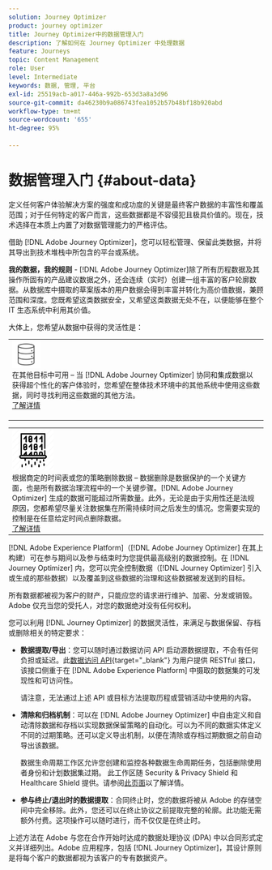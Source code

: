 ```yaml
---
solution: Journey Optimizer
product: journey optimizer
title: Journey Optimizer中的数据管理入门
description: 了解如何在 Journey Optimizer 中处理数据
feature: Journeys
topic: Content Management
role: User
level: Intermediate
keywords: 数据, 管理, 平台
exl-id: 25519acb-a017-446a-992b-653d3a8a3d96
source-git-commit: da46230b9a086743fea1052b57b48bf18b920abd
workflow-type: tm+mt
source-wordcount: '655'
ht-degree: 95%

---
```


# 数据管理入门 {#about-data}

定义任何客户体验解决方案的强度和成功度的关键是最终客户数据的丰富性和覆盖范围；对于任何特定的客户而言，这些数据都是不容侵犯且极具价值的。现在，技术选择在本质上内置了对数据管理能力的严格评估。

借助 [!DNL Adobe Journey Optimizer]，您可以轻松管理、保留此类数据，并将其导出到技术堆栈中所包含的平台或系统。

**我的数据，我的规则** - [!DNL Adobe Journey Optimizer]除了所有历程数据及其操作所固有的产品建议数据之外，还会连续（实时）创建一组丰富的客户轮廓数据。从数据库中摄取的草案版本的用户数据会得到丰富并转化为高价值数据，兼顾范围和深度。您既希望这类数据安全，又希望这类数据无处不在，以便能够在整个 IT 生态系统中利用其价值。

大体上，您希望从数据中获得的灵活性是：


<table style="table-layout:fixed">
<tr style="border: 0;">
  <td>
    <div><img alt="目标" src="assets/do-not-localize/dest.png" /> 
    <br>在其他目标中可用 – 当 [!DNL Adobe Journey Optimizer] 协同和集成数据以获得超个性化的客户体验时，您希望在整体技术环境中的其他系统中使用这些数据，同时寻找利用这些数据的其他方法。
    <div>
     <a href="../integrations/ajo-integrations.md">了解详情</a></div>
    </div>
    <br>
  </td>
</tr>
</table>

<!--td>
    <div><img alt="retention" src="assets/do-not-localize/retention.png" />  
    <br>Retained for a stipulated duration – Industry or regional regulations (such as GDPR or CCPA) or internal data governance policies stipulate how long or how short a duration, data needs to be maintained or archived in Adobe Experience Platform Data Lake. <a href="../privacy/get-started-privacy.md">Learn more</a></div>
  </td>
</tr>
<tr style="border: 0;"-->
<table style="table-layout:fixed">
<tr style="border: 0;">
  <td>
    <div><img alt="策略" src="assets/do-not-localize/policy.png" /> 
    <br>根据商定的时间表或您的策略删除数据 – 数据删除是数据保护的一个关键方面，也是所有数据治理流程中的一个关键步骤。[!DNL Adobe Journey Optimizer] 生成的数据可能超过所需数量。此外，无论是由于实用性还是法规原因，您都希望尽量关注数据集在所需持续时间之后发生的情况。您需要实现的控制是在任意给定时间点删除数据。 
    </div>
      <div>
     <a href="../privacy/data-hygiene.md">了解详情</a></div>
    </div>
  </td>
</tr>
</table>

[!DNL Adobe Experience Platform]（[!DNL Adobe Journey Optimizer] 在其上构建）可在参与期间以及参与结束时为您提供最高级别的数据控制。在 [!DNL Journey Optimizer] 内，您可以完全控制数据（[!DNL Journey Optimizer] 引入或生成的那些数据）以及覆盖到这些数据的治理和这些数据被发送到的目标。

所有数据都被视为客户的财产，只能应您的请求进行维护、加密、分发或销毁。Adobe 仅充当您的受托人，对您的数据绝对没有任何权利。

您可以利用 [!DNL Journey Optimizer] 的数据灵活性，来满足与数据保留、存档或删除相关的特定要求：

* **数据提取/导出**：您可以随时通过数据访问 API 启动源数据提取，不会有任何负担或延迟。此[数据访问 API](https://experienceleague.adobe.com/zh-hans/docs/experience-platform/data-access/api){target="_blank"} 为用户提供 RESTful 接口，该接口侧重于在 [!DNL Adobe Experience Platform] 中摄取的数据集的可发现性和可访问性。<!--In the future (on roadmap), you can use file-based destinations to export and migrate log data from Adobe Journey Optimizer. -->

  请注意，无法通过上述 API 或目标方法提取历程或营销活动中使用的内容。

<!--
* **Profile Service Data Retention**: For Behavioral and Time series data appended to any Profile, you may choose to use Journey Optimizer's default setting of retaining this data for up to 91 days from the date of its addition to a Profile, or until an alternative time-period selected by the you. The time that Adobe keeps this data varies from contract to contract, and is outlined in an organization's data retention policy.

  Learn more about Experience Event expirations in [Adobe Experience Platform documentation](https://experienceleague.adobe.com/docs/experience-platform/profile/event-expirations.html){target="_blank"}.
-->

* **清除和归档机制**：可以在 [!DNL Adobe Journey Optimizer] 中自由定义和自动清除数据和存档以实现数据保留策略的自动化。可以为不同的数据实体定义不同的过期策略。还可以定义导出机制，以便在清除或存档过期数据之前自动导出该数据。

  数据生命周期工作区允许您创建和监控各种数据生命周期任务，包括删除使用者身份和计划数据集过期。 此工作区随 Security &amp; Privacy Shield 和 Healthcare Shield 提供。请参阅[此页面](../privacy/data-hygiene.md)以了解详情。

<!--
* **Data Lake and Deletions**: Customer Data stored in the Data Lake can be retained by Journey Optimizer:
    
    * for 7 days to facilitate the onboarding of Customer Data into the Profile Services, after which it may be permanently deleted, or
    * until chosen to be deleted by you

-->

* **参与终止/退出时的数据提取**：合同终止时，您的数据将被从 Adobe 的存储空间中完全移除。此外，您还可以在终止协议之前提取完整的轮廓。此功能无需额外付费。这项操作可以随时进行，而不仅仅是在终止时。

上述方法在 Adobe 与您在合作开始时达成的数据处理协议 (DPA) 中以合同形式定义并详细列出。Adobe 应用程序，包括 [!DNL Journey Optimizer]，其设计原则是将每个客户的数据都视为该客户的专有数据资产。
